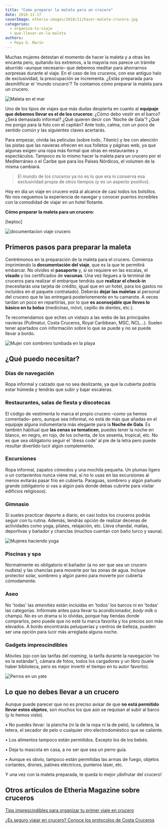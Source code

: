```yaml
---
title: "Como preparar la maleta para un crucero"
date: 2018-11-17
coverImage: etheria-images/2018/11/hacer-maleta-crucero.jpg
categories: 
  - organiza-tu-viaje
  - que-llevar-en-la-maleta
authors: 
  - Pepa G. Marín
---
```


Muchas mujeres detestan el momento de hacer la maleta y a otras les encanta pero, 
quitando los extremos, a la mayoría nos parece un trámite aburrido –aunque necesario– 
que debemos meditar para ahorrarnos sorpresas durante el viaje. En el caso de los 
cruceros, con ese antiguo halo de exclusividad, la preocupación se incrementa. ¿Estás 
preparada para desmitificar el 'mundo crucero'? Te contamos cómo preparar la maleta para 
un crucero. 

![Maleta en el mar](etheria-images/2018/11/hacer-maleta-crucero-1024x634.jpg "Piensa bien cómo hacer la maleta para un crucero para no cargar de más.")

Uno de los tipos de viajes que más dudas despierta en cuanto al **equipaje que debemos 
llevar es el de los cruceros**: ¿Cómo debo vestir en el barco? ¿Será demasiado informal? 
¿Qué quieren decir con 'Noche de Gala'? ¿Qué me pongo para la foto con el capitán? Ante 
todo, calma, con un poco de sentido común y las siguientes claves acertarás. 

Para empezar, olvida las películas (sobre todo, _Titanic_) y lee con atención las pistas 
que las navieras ofrecen en sus folletos y páginas web, ya que algunas exigen una ropa 
más formal que otras en restaurantes y espectáculos. Tampoco es lo mismo hacer la maleta 
para un crucero por el Mediterráneo o el Caribe que para los Países Nórdicos, el volumen 
de la misma cambiará. 

> El mundo de los cruceros ya no es lo que era ni conserva esa exclusividad propia de 
> otros tiempos (y es un aspecto positivo). 

Hoy en día un viaje en crucero está al alcance de casi todos los bolsillos. No nos 
neguemos la experiencia de navegar y conocer puertos increíbles con la comodidad de 
viajar en un hotel flotante. 

**Cómo preparar la maleta para un crucero:** 

\[lwptoc\]

![documentacion viaje crucero](etheria-images/2018/11/passport-2642172_1280-1024x682.jpg "Nunca olvides el pasaporte.")

## Primeros pasos para preparar la maleta

Centrémonos en la preparación de la maleta para el crucero. Comienza imprimiendo la 
**documentación del viaje**, que es la que te permitirá embarcar. No olvides el 
**pasaporte** y, si se requiere en las escalas, el **visado** y los certificados de 
**vacunas**. Una vez llegues a la terminal de cruceros para realizar el embarque tendrás 
que **realizar el check-in** (necesitarás una tarjeta de crédito, igual que en un hotel, 
para los gastos no incluidos en el paquete contratado). Deberás **dejar las maletas** al 
personal del crucero que te las entregará posterioremente en tu camarote. A veces tardan 
un poco en repartirlas, por lo que **es aconsejable que lleves lo básico en tu bolso** 
(medicinas, móvil, cepillo de dientes, etc.). 

Te recomendamos que eches un vistazo a las webs de las principales navieras (Pullmatur, 
Costa Cruceros, Royal Caribbean, MSC, NCL…). Suelen tener apartados con información 
sobre lo que se puede y no se puede llevar a bordo. 

![Mujer con sombrero tumbada en la playa](etheria-images/2018/11/maletas-viajes-cruceros-1024x686.jpg "No dejes pasar la oportunidad de lucir sombrero (cuanto más grande mejor) cuando viajes a destinos cálidos.")

## ¿Qué puedo necesitar?

### Días de navegación

Ropa informal y calzado que no sea deslizante, ya que la cubierta podría estar húmeda y 
tendrás que subir y bajar escaleras. 

### Restaurantes, salas de fiesta y discotecas

El código de vestimenta lo marca el propio crucero –como ya hemos comentado– pero, 
aunque sea informal, no está de más que añadas en el equipaje alguna indumentaria más 
elegante para la **Noche de Gala**. Es también habitual que **las cenas se tematicen**, 
puedes tener la noche en blanco, en negro, en rojo, de los ochenta, de los sesenta, 
tropical, etc. No es que sea obligatorio seguir el 'dress code' al pie de la letra pero 
puede resultar divertido lucir algún complemento. 

### Excursiones

Ropa informal, zapatos cómodos y una mochila pequeña. Un plumas ligero o un cortavientos 
nunca viene mal, si no lo usas en las excursiones al menos evitarás pasar frío en 
cubierta. Paraguas, sombrero y algún pañuelo grande (obligatorio si vas a algún país 
donde debas cubrirte para visitar edificios religiosos). 

### Gimnasio

Si sueles practicar deporte a diario, en casi todos los cruceros podrás seguir con tu 
rutina. Además, tendrás opción de realizar decenas de actividades como yoga, pilates, 
relajación, etc. Lleva chandal, mallas, deportivas y bañador y chanclas (muchos cuentan 
con baño turco y sauna). 

![Mujeres haciendo yoga](etheria-images/2018/11/mujeres-crucero-yoga-1024x682.jpg "Aprovecha para practicar yoga en cubierta, dedícate un poco de tiempo a ti misma.")

### Piscinas y spa

Normalmente es obligatorio el bañador (a no ser que sea un crucero nudista) y las 
chanclas para moverte por las zonas de agua. Incluye protector solar, sombrero y algún 
pareo para moverte por cubierta cómodamente. 

### Aseo

No 'todas' las _amenities_ están incluidas en 'todos' los barcos ni en 'todas' las 
categorías. Infórmate antes para llevar tu acondicionador, _body milk_ o champú. No es 
un drama si lo olvidas, porque hay tiendas donde comprarlos, pero puede que no esté tu 
marca favorita y los precios son más elevados. A bordo encontrarás peluquerías y centros 
de belleza, pueden ser una opción para lucir más arreglada alguna noche. 

### Gadgets imprescindibles

Móviles (ojo con las tarifas del _roaming_, la tarifa durante la navegación 'no es la 
estándar'), cámara de fotos, todos los cargadores y un libro (suele haber biblioteca, 
pero es mejor invertir el tiempo en tu autor favorito). 

![Perros en un yate](etheria-images/2018/11/perros-viaje-cruceros-1024x678.jpg "En los cruceros no se suelen permitir las mascotas.")

## Lo que no debes llevar a un crucero

Aunque puede parecer que no es preciso avisar de que **no está permitido llevar estos 
objetos**, son muchos los que aún se requisan al subir al barco (y lo hemos visto). 

• No puedes llevar: la plancha (ni la de la ropa ni la de pelo), la cafetera, la tetera, 
el secador de pelo o cualquier otro electrodoméstico que se caliente. 

• Los alimentos tampoco están permitidos. Excepto los de los bebés. 

• Deja tu mascota en casa, a no ser que sea un perro guía. 

• Aunque es obvio, tampoco están permitidas las armas de fuego, objetos cortantes, 
drones, patines eléctricos, punteros láser, etc. 

Y una vez con la maleta preparada, te queda lo mejor ¡disfrutar del crucero! 

## Otros artículos de Etheria Magazine sobre cruceros

[Tips imprescindibles para organizar tu primer viaje en 
crucero](https://etheriamagazine.com/2021/02/25/como-organizar-viaje-en-crucero-puertos-excursiones/) 

[¿Es seguro viajar en crucero? Conoce los protocolos de Costa 
Cruceros](https://etheriamagazine.com/2021/05/28/protocolos-covid-seguridad-en-costa-cruceros/)
